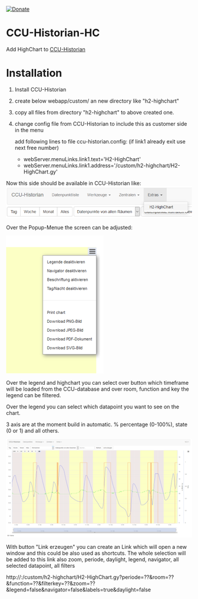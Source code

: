[![Donate](https://img.shields.io/badge/Donate-PayPal-green.svg)](https://www.paypal.com/cgi-bin/webscr?cmd=_donations&business=UNR7TVPVH74TE&currency_code=EUR&source=url)

# CCU-Historian-HC
Add HighChart to [CCU-Historian](https://github.com/mdzio/ccu-historian)

# Installation
1. Install CCU-Historian 
2. create below webapp/custom/ an new directory like "h2-highchart"
3. copy all files from directory "h2-highchart" to above created one.
4. change config file from CCU-Historian to include this as customer side in the menu
   
   add following lines to file ccu-historian.config: (if link1 already exit use next free number)
   * webServer.menuLinks.link1.text='H2-HighChart'
   * webServer.menuLinks.link1.address='/custom/h2-highchart/H2-HighChart.gy'
   
Now this side should be available in CCU-Historian like:
![](docs/Menue.png)


Over the Popup-Menue the screen can be adjusted:

![](docs/popmenu.png)

Over the legend and highchart you can select over button which timeframe will be loaded from the CCU-database and over room, function and key the legend can be filtered.

Over the legend you can select which datapoint you want to see on the chart.

3 axis are at the moment build in automatic. % percentage (0-100%), state (0 or 1) and all others.

![](docs/screen.png)

With button "Link erzeugen" you can create an Link which will open a new window and this could be also used as shortcuts. 
The whole selection will be added to this link also zoom, periode, daylight, legend, navigator, all selected datapoint, all filters

http://<host>:<port>/custom/h2-highchart/H2-HighChart.gy?periode=??&room=??&function=??&filterkey=??&zoom=??&legend=false&navigator=false&labels=true&daylight=false

